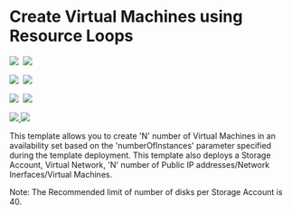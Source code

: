 # Create Virtual Machines using Resource Loops

<IMG SRC="https://azbotstorage.blob.core.windows.net/badges/201-vm-copy-index-loops/PublicLastTestDate.svg" />&nbsp;
<IMG SRC="https://azbotstorage.blob.core.windows.net/badges/201-vm-copy-index-loops/PublicDeployment.svg" />&nbsp;

<IMG SRC="https://azbotstorage.blob.core.windows.net/badges/201-vm-copy-index-loops/FairfaxLastTestDate.svg" />&nbsp;
<IMG SRC="https://azbotstorage.blob.core.windows.net/badges/201-vm-copy-index-loops/FairfaxDeployment.svg" />&nbsp;

<IMG SRC="https://azbotstorage.blob.core.windows.net/badges/201-vm-copy-index-loops/BestPracticeResult.svg" />&nbsp;
<IMG SRC="https://azbotstorage.blob.core.windows.net/badges/201-vm-copy-index-loops/CredScanResult.svg" />&nbsp;

<a href="https://portal.azure.com/#create/Microsoft.Template/uri/https%3A%2F%2Fraw.githubusercontent.com%2FAzure%2Fazure-quickstart-templates%2Fmaster%2F201-vm-copy-index-loops%2Fazuredeploy.json" target="_blank">
    <img src="http://azuredeploy.net/deploybutton.png"/>
</a>
<a href="http://armviz.io/#/?load=https%3A%2F%2Fraw.githubusercontent.com%2FAzure%2Fazure-quickstart-templates%2Fmaster%2F201-vm-copy-index-loops%2Fazuredeploy.json" target="_blank">
    <img src="http://armviz.io/visualizebutton.png"/>
</a>

This template allows you to create 'N' number of Virtual Machines in an availability set based on the 'numberOfInstances' parameter specified during the template deployment. This template also deploys a Storage Account, Virtual Network, 'N' number of Public IP addresses/Network Inerfaces/Virtual Machines.

Note: The Recommended limit of number of disks per Storage Account is 40.
